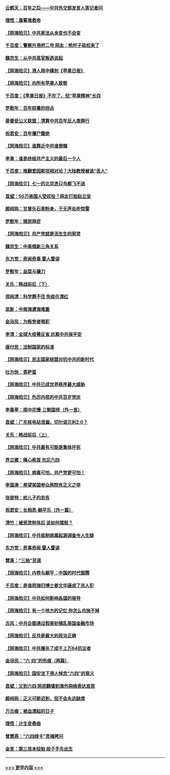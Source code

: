 #### [云鹤天：百年之后——中共外交部发言人答记者问](../pages/nsc993/n13051604.md?t=06281202) 
#### [理悟：毒誓难救命](../pages/nsc993/n13051601.md?t=06281202) 
#### [【网海拾贝】中共家法从未变也不会变](../pages/nsc993/n13050366.md?t=06281202) 
#### [千百度：警察升港府二号 网友：枪杆子政权来了](../pages/nsc993/n13050261.md?t=06281202) 
#### [魏京生：从中共高官叛逃说起](../pages/nsc993/n13048997.md?t=06281202) 
#### [【网海拾贝】港人雨中痛别《苹果日报》](../pages/nsc993/n13048941.md?t=06281202) 
#### [【网海拾贝】向所有苹果人致敬](../pages/nsc993/n13046795.md?t=06281202) 
#### [千百度：《苹果日报》不在了，但“苹果精神”长存](../pages/nsc993/n13046703.md?t=06281202) 
#### [罗慰年：百年较量的拐点](../pages/nsc993/n13046542.md?t=06281202) 
#### [基督徒公义联盟：清算中共百年反人类罪行](../pages/nsc993/n13046499.md?t=06281202) 
#### [祝君安：百年僵尸罄绝](../pages/nsc993/n13045595.md?t=06281202) 
#### [【网海拾贝】谁靠近中共谁倒楣](../pages/nsc993/n13044667.md?t=06281202) 
#### [李勇：谁是终结共产主义的最后一个人](../pages/nsc993/n13044397.md?t=06281202) 
#### [千百度：推翻爱因斯坦相对论？大陆教授被讽“丢人”](../pages/nsc993/n13043908.md?t=06281202) 
#### [【网海拾贝】七一的北京连只鸟都飞不进](../pages/nsc993/n13041377.md?t=06281202) 
#### [袁斌：50万美国人受奴役？网友打脸赵立坚](../pages/nsc993/n13041330.md?t=06281202) 
#### [颜纯钩：甘冒矢石竟粉身，于无声处听惊雷](../pages/nsc993/n13041140.md?t=06281202) 
#### [罗慰年：猪崇拜症](../pages/nsc993/n13041071.md?t=06281202) 
#### [【网海拾贝】共产党就是活生生的邪灵](../pages/nsc993/n13036627.md?t=06281202) 
#### [魏京生：中美俄新三角关系](../pages/nsc993/n13035986.md?t=06281202) 
#### [东方觉：奇闻奇事 雷人雷语](../pages/nsc993/n13035878.md?t=06281202) 
#### [罗慰年：韭菜与镰刀](../pages/nsc993/n13034374.md?t=06281202) 
#### [关乐：韩战前后（下）](../pages/nsc993/n13034113.md?t=06281202) 
#### [郑纯清：科学靠不住 免疫在漂红](../pages/nsc993/n13034093.md?t=06281202) 
#### [吴新：中南海遭海难重](../pages/nsc993/n13034084.md?t=06281202) 
#### [金浴凤：为叛党者喝彩](../pages/nsc993/n13034058.md?t=06281202) 
#### [李清：全球大疫需反省 远离中共保平安](../pages/nsc993/n13033784.md?t=06281202) 
#### [唐付民：法制国家的标准](../pages/nsc993/n13032944.md?t=06281202) 
#### [【网海拾贝】民主国家结盟对抗中共的新时代](../pages/nsc993/n13031717.md?t=06281202) 
#### [吐为快：菩萨蛮](../pages/nsc993/n13030033.md?t=06281202) 
#### [【网海拾贝】中共已成世界秩序最大威胁](../pages/nsc993/n13028138.md?t=06281202) 
#### [【网海拾贝】色厉内荏的中共百岁党庆](../pages/nsc993/n13025582.md?t=06281202) 
#### [李春草：雨中花慢‧三朝国师（外一首）](../pages/nsc993/n13025567.md?t=06281202) 
#### [袁斌：广东核电站泄漏，切尔诺贝利2.0？](../pages/nsc993/n13025475.md?t=06281202) 
#### [关乐：韩战前后（上）](../pages/nsc993/n13025387.md?t=06281202) 
#### [【网海拾贝】中共最有可能是集体坏死](../pages/nsc993/n13023101.md?t=06281202) 
#### [界立建：痛心疾首 勿忘六四](../pages/nsc993/n13022339.md?t=06281202) 
#### [【网海拾贝】病毒可怕，共产党更可怕！](../pages/nsc993/n13020728.md?t=06281202) 
#### [李国涛：希望美国参众两院有正义之举](../pages/nsc993/n13020674.md?t=06281202) 
#### [张彼特：给儿子的忠告](../pages/nsc993/n13018934.md?t=06281202) 
#### [祝君安：长相思‧躺平乐（外一篇）](../pages/nsc993/n13018923.md?t=06281202) 
#### [清竹：被邪灵附体后 该如何摆脱？](../pages/nsc993/n13018877.md?t=06281202) 
#### [【网海拾贝】中共抵制病毒起源调查令人生疑](../pages/nsc993/n13017785.md?t=06281202) 
#### [东方觉：奇事奇闻 雷人雷语](../pages/nsc993/n13017577.md?t=06281202) 
#### [慧真：“三胎”民谣](../pages/nsc993/n13017394.md?t=06281202) 
#### [【网海拾贝】内卷与躺平：中国的时代图腾](../pages/nsc993/n13016128.md?t=06281202) 
#### [千百度：是谁把海归博士姜文华逼成了杀人犯](../pages/nsc993/n13015218.md?t=06281202) 
#### [【网海拾贝】中共如何影响各国的报导](../pages/nsc993/n13012599.md?t=06281202) 
#### [【网海拾贝】有一个地方的记忆 你怎么也抹不掉](../pages/nsc993/n13009802.md?t=06281202) 
#### [古风：中共企图通过假美钞搞乱美国金融市场](../pages/nsc993/n13009626.md?t=06281202) 
#### [【网海拾贝】反共是最大的政治正确](../pages/nsc993/n13007051.md?t=06281202) 
#### [【网海拾贝】中共屠杀了成千上万64抗议者](../pages/nsc993/n13002713.md?t=06281202) 
#### [金浴凤：“六·四”的伤痕（两篇）](../pages/nsc993/n13001719.md?t=06281202) 
#### [【网海拾贝】国安法下港人悼念“六四”的意义](../pages/nsc993/n13001039.md?t=06281202) 
#### [袁斌：又到六四 网民翻墙到海外网络表达哀思](../pages/nsc993/n13000995.md?t=06281202) 
#### [颜纯钩：正义可能迟到，但不会永远缺席](../pages/nsc993/n13000920.md?t=06281202) 
#### [万古缘：被血漂起的日子](../pages/nsc993/n13000914.md?t=06281202) 
#### [理悟：计生变奏曲](../pages/nsc993/n13000414.md?t=06281202) 
#### [曾慧燕：“六四绿卡”灵魂拷问](../pages/nsc993/n13000277.md?t=06281202) 
#### [金言：第三孩未投胎 段子手先出生](../pages/nsc993/n13000215.md?t=06281202) 

----
#### [ >>> 更早内容 <<< ](../indexes/nsc993-earlier.md)
